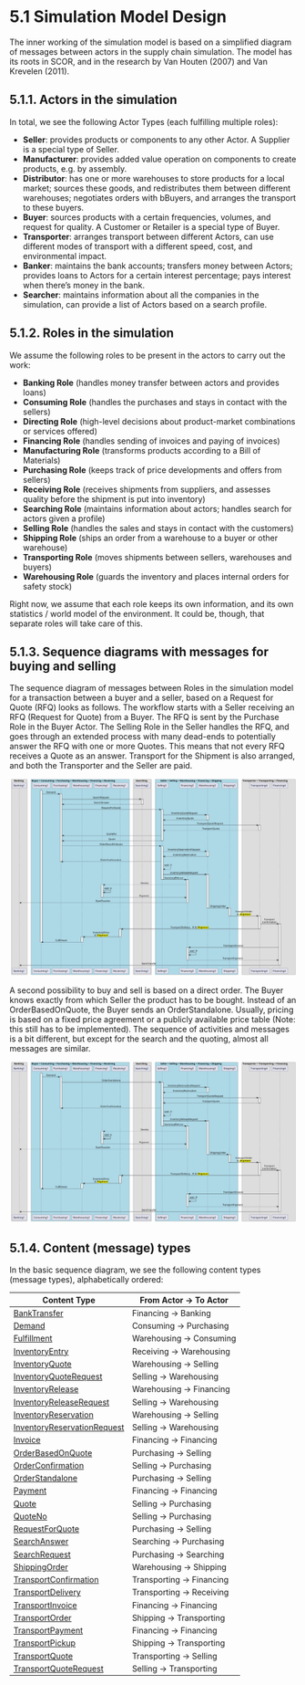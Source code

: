 # 5.1 Simulation Model Design

The inner working of the simulation model is based on a simplified diagram of messages between actors in the supply chain simulation. The model has its roots in SCOR, and in the research by Van Houten (2007) and Van Krevelen (2011). 

## 5.1.1. Actors in the simulation

In total, we see the following Actor Types (each fulfilling multiple roles):
- **Seller**: provides products or components to any other Actor. A Supplier is a special type of Seller.
- **Manufacturer**: provides added value operation on components to create products, e.g. by assembly.
- **Distributor**: has one or more warehouses to store products for a  local market; sources these goods, and redistributes them between different warehouses; negotiates orders with bBuyers, and arranges the transport to these buyers.
- **Buyer**: sources products with a certain frequencies, volumes, and request for quality. A Customer or Retailer is a special type of Buyer.
- **Transporter**: arranges transport between different Actors, can use different modes of transport with a different speed, cost, and environmental impact.
- **Banker**: maintains the bank accounts; transfers money between Actors; provides loans to Actors for a certain interest percentage; pays interest when there’s money in the bank.
- **Searcher**: maintains information about all the companies in the simulation, can provide a list of Actors based on a search profile.


## 5.1.2. Roles in the simulation

We assume the following roles to be present in the actors to carry out the work:
- **Banking Role** (handles money transfer between actors and provides loans)
- **Consuming Role** (handles the purchases and stays in contact with the sellers)
- **Directing Role** (high-level decisions about product-market combinations or services offered)
- **Financing Role** (handles sending of invoices and paying of invoices)
- **Manufacturing Role** (transforms products according to a Bill of Materials)
- **Purchasing Role** (keeps track of price developments and offers from sellers)
- **Receiving Role** (receives shipments from suppliers, and assesses quality before the shipment is put into inventory)
- **Searching Role** (maintains information about actors; handles search for actors given a profile)
- **Selling Role** (handles the sales and stays in contact with the customers)
- **Shipping Role** (ships an order from a warehouse to a buyer or other warehouse)
- **Transporting Role** (moves shipments between sellers, warehouses and buyers)
- **Warehousing Role** (guards the inventory and places internal orders for safety stock)

Right now, we assume that each role keeps its own information, and its own statistics / world model of the environment. It could be, though, that separate roles will take care of this. 


## 5.1.3. Sequence diagrams with messages for buying and selling

The sequence diagram of messages between Roles in the simulation model for a transaction between a buyer and a seller, based on a Request for Quote (RFQ) looks as follows. The workflow starts with a Seller receiving an RFQ (Request for Quote) from a Buyer. The RFQ is sent by the Purchase Role in the Buyer Actor. The Selling Role in the Seller handles the RFQ, and goes through an extended process with many dead-ends to potentially answer the RFQ with one or more Quotes. This means that not every RFQ receives a Quote as an answer. Transport for the Shipment is also arranged, and both the Transporter and the Seller are paid. 

![](diagrams/gscg-sim-sequence-rfq.svg)

A second possibility to buy and sell is based on a direct order. The Buyer knows exactly from which Seller the product has to be bought. Instead of an OrderBasedOnQuote, the Buyer sends an OrderStandalone. Usually, pricing is based on a fixed price agreement or a publicly available price table (Note: this still has to be implemented). The sequence of activities and messages is a bit different, but except for the search and the quoting, almost all messages are similar.

![](diagrams/gscg-sim-sequence-order.svg)


## 5.1.4. Content (message) types

In the basic sequence diagram, we see the following content types (message types), alphabetically ordered:

| Content Type | From Actor &rarr; To Actor |
| ------------ | -------------------------- |
| [BankTransfer](data-model/bank-transfer.md)                                | Financing &rarr; Banking      |
| [Demand](data-model/demand.md)                                             | Consuming &rarr; Purchasing   |
| [Fulfillment](data-model/fulfillment.md)                                   | Warehousing &rarr; Consuming  |
| [InventoryEntry](data-model/inventory-entry.md)                            | Receiving &rarr; Warehousing  |
| [InventoryQuote](data-model/inventory-quote.md)                            | Warehousing &rarr; Selling    |
| [InventoryQuoteRequest](data-model/inventory-quote-request.md)             | Selling &rarr; Warehousing    |
| [InventoryRelease](data-model/inventory-release.md)                        | Warehousing &rarr; Financing  |
| [InventoryReleaseRequest](data-model/inventory-release-request.md)         | Selling &rarr; Warehousing    |
| [InventoryReservation](data-model/inventory-reservation.md)                | Warehousing &rarr; Selling    |
| [InventoryReservationRequest](data-model/inventory-reservation-request.md) | Selling &rarr; Warehousing    |
| [Invoice](data-model/invoice.md)                                           | Financing &rarr; Financing    |
| [OrderBasedOnQuote](data-model/order-based-on-quote.md)                    | Purchasing &rarr; Selling     |
| [OrderConfirmation](data-model/order-confirmation.md)                      | Selling &rarr; Purchasing     |
| [OrderStandalone](data-model/order-standalone.md)                          | Purchasing &rarr; Selling     |
| [Payment](data-model/payment.md)                                           | Financing &rarr; Financing    |
| [Quote](data-model/quote.md)                                               | Selling &rarr; Purchasing     |
| [QuoteNo](data-model/quote-no.md)                                          | Selling &rarr; Purchasing     |
| [RequestForQuote](data-model/request-for-quote.md)                         | Purchasing &rarr; Selling     |
| [SearchAnswer](data-model/search-answer.md)                                | Searching &rarr; Purchasing   |
| [SearchRequest](data-model/search-request.md)                              | Purchasing &rarr; Searching   |
| [ShippingOrder](data-model/shipping-order.md)                              | Warehousing &rarr; Shipping   |
| [TransportConfirmation](data-model/transport-confirmation.md)              | Transporting &rarr; Financing |
| [TransportDelivery](data-model/transport-delivery.md)                      | Transporting &rarr; Receiving |
| [TransportInvoice](data-model/transport-invoice.md)                        | Financing &rarr; Financing    |
| [TransportOrder](data-model/shipping-order.md)                             | Shipping &rarr; Transporting  |
| [TransportPayment](data-model/transport-payment.md)                        | Financing &rarr; Financing    |
| [TransportPickup](data-model/transport-pickup.md)                          | Shipping &rarr; Transporting  |
| [TransportQuote](data-model/transport-quote.md)                            | Transporting &rarr; Selling   |
| [TransportQuoteRequest](data-model/transport-quote-request.md)             | Selling &rarr; Transporting   |

